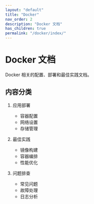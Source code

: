 ```yaml
---
layout: "default"
title: "Docker"
nav_order: 2
description: "Docker 文档"
has_children: true
permalink: "/docker/index/"
---
```


# Docker 文档

Docker 相关的配置、部署和最佳实践文档。

## 内容分类

1. 应用部署
   - 容器配置
   - 网络设置
   - 存储管理

2. 最佳实践
   - 镜像构建
   - 容器编排
   - 性能优化

3. 问题排查
   - 常见问题
   - 故障处理
   - 日志分析
